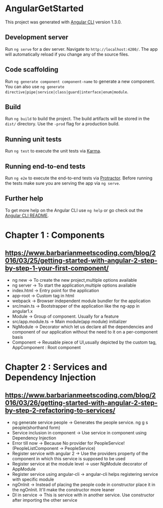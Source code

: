 # AngularGetStarted

This project was generated with [Angular CLI](https://github.com/angular/angular-cli) version 1.3.0.

## Development server

Run `ng serve` for a dev server. Navigate to `http://localhost:4200/`. The app will automatically reload if you change any of the source files.

## Code scaffolding

Run `ng generate component component-name` to generate a new component. You can also use `ng generate directive|pipe|service|class|guard|interface|enum|module`.

## Build

Run `ng build` to build the project. The build artifacts will be stored in the `dist/` directory. Use the `-prod` flag for a production build.

## Running unit tests

Run `ng test` to execute the unit tests via [Karma](https://karma-runner.github.io).

## Running end-to-end tests

Run `ng e2e` to execute the end-to-end tests via [Protractor](http://www.protractortest.org/).
Before running the tests make sure you are serving the app via `ng serve`.

## Further help

To get more help on the Angular CLI use `ng help` or go check out the [Angular CLI README](https://github.com/angular/angular-cli/blob/master/README.md).


# Chapter 1 : Components
## https://www.barbarianmeetscoding.com/blog/2016/03/25/getting-started-with-angular-2-step-by-step-1-your-first-component/

* ng new -> To create the new project,multiple options available
* ng server -> To start the application,multiple options available
* index.html -> Entry point for the application
* app-root -> Custom tag in html
* webpack -> Browser independent module bundler for the application
* src/main.ts -> Bootstrapper of the application like the ng-app in angular1.x
* Module -> Group of component. Usually for a feature
* src/app.module.ts -> Main module(app module) initializer
* NgModule -> Decorator which let us declare all the dependencies and component of our application without the need to it on a per-component basis
* Component -> Reusable piece of UI,usually depicted by the custom tag, AppComponent : Root component 


# Chapter 2 : Services and Dependency Injection
## https://www.barbarianmeetscoding.com/blog/2016/03/26/getting-started-with-angular-2-step-by-step-2-refactoring-to-services/

* ng generate service people -> Generates the people service. ng g s people(shorthand form)
* Service inclusion in component -> Use service in component using Dependency Injection
* Error till now -> Because No provider for PeopleService! (PeopleListComponent -> PeopleService)
* Register service with angular 2 -> Use the providers property of the component in which this service is supposed to be used
* Register service at the module level -> user NgModule decorator of AppModule
* Register service using angular-cli -> angular-cli helps registering service with specific module
* ngOnInit -> Instead of placing the people code in constructor place it in the ngOnInit. It'll make the constructor more leaner
* DI in service -> This is service with in another service. Use constructor after importing the other service